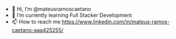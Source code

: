 - 👋 Hi, I’m @mateusramoscaetano
- 🌱 I’m currently learning Full Stacker Development
- 📫 How to reach me <https://www.linkedin.com/in/mateus-ramos-caetano-aaa425255/>




